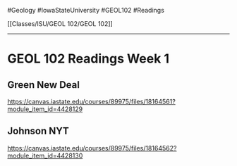 #Geology  #IowaStateUniversity  #GEOL102
#Readings

[[Classes/ISU/GEOL 102/GEOL 102]] 

---

# GEOL 102 Readings Week 1

## Green New Deal 
https://canvas.iastate.edu/courses/89975/files/18164561?module_item_id=4428129

## Johnson NYT
https://canvas.iastate.edu/courses/89975/files/18164562?module_item_id=4428130